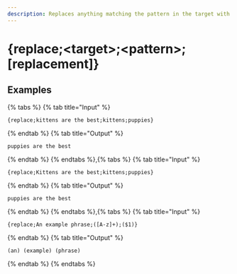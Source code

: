 ```yaml
---
description: Replaces anything matching the pattern in the target with the replacement.
---
```

# {replace;&lt;target>;&lt;pattern>;[replacement]}
## Examples
{% tabs %}
{% tab title="Input" %}
```text
{replace;kittens are the best;kittens;puppies}
```
{% endtab %}
{% tab title="Output" %}
```text
puppies are the best
```
{% endtab %}
{% endtabs %},{% tabs %}
{% tab title="Input" %}
```text
{replace;Kittens are the best;kittens;puppies}
```
{% endtab %}
{% tab title="Output" %}
```text
puppies are the best
```
{% endtab %}
{% endtabs %},{% tabs %}
{% tab title="Input" %}
```text
{replace;An example phrase;([A-z]+);($1)}
```
{% endtab %}
{% tab title="Output" %}
```text
(an) (example) (phrase)
```
{% endtab %}
{% endtabs %}